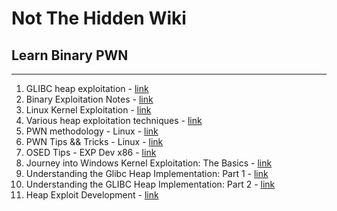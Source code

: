 # Not The Hidden Wiki

## Learn Binary PWN
-----

1. GLIBC heap exploitation - [link](https://0x434b.dev/overview-of-glibc-heap-exploitation-techniques/)
2. Binary Exploitation Notes - [link](https://ir0nstone.gitbook.io/notes/)
3. Linux Kernel Exploitation - [link](https://pawnyable.cafe/linux-kernel/)
4. Various heap exploitation techniques - [link](https://github.com/shellphish/how2heap)
5. PWN methodology - Linux - [link](https://karol-mazurek95.medium.com/pwn-methodolodgy-linux-5c8355a8c9c2?sk=v2%2Fb6109671-63d7-4cfa-8f09-bf4c5326712b)
6. PWN Tips && Tricks - Linux - [link](https://karol-mazurek95.medium.com/pwn-tips-tricks-linux-d10186e8580e?sk=v2%2F5b1de360-1cb7-4740-bcc3-0ccef9a86733)
7. OSED Tips - EXP Dev x86 - [link](https://karol-mazurek95.medium.com/osed-tips-exp-dev-x86-d00c4a5ca006?sk=v2%2F78aff4c9-c266-4125-b81f-c63d0c148d55)
8. Journey into Windows Kernel Exploitation: The Basics - [link](https://blog.neuvik.com/journey-into-windows-kernel-exploitation-the-basics-fff72116ca33)
9. Understanding the Glibc Heap Implementation: Part 1 - [link](https://azeria-labs.com/heap-exploitation-part-1-understanding-the-glibc-heap-implementation/)
10. Understanding the GLIBC Heap Implementation: Part 2 - [link](https://azeria-labs.com/heap-exploitation-part-2-glibc-heap-free-bins/)
11. Heap Exploit Development - [link](https://azeria-labs.com/heap-exploit-development-part-1/)